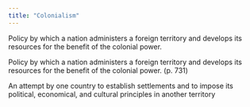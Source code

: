 ```yaml
---
title: "Colonialism"
---
```

Policy by which a nation administers a foreign territory and develops its resources for the benefit of the colonial power.

Policy by which a nation administers a foreign territory and develops its resources for the benefit of the colonial power. (p. 731)

An attempt by one country to establish settlements and to impose its political, economical, and cultural principles in another territory

